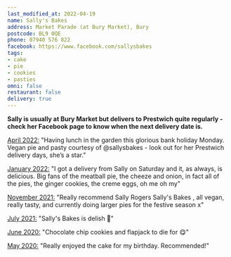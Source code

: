 ```yaml
---
last_modified_at: 2022-04-19
name: Sally's Bakes
address: Market Parade (at Bury Market), Bury
postcode: BL9 0QE
phone: 07940 576 822
facebook: https://www.facebook.com/sallysbakes
tags:
- cake
- pie
- cookies
- pasties
omni: false
restaurant: false
delivery: true
---
```


**Sally is usually at Bury Market but delivers to Prestwich quite regularly - check her Facebook page to know when the next delivery date is.**

[April 2022:](https://www.instagram.com/p/Ccfu7rHsWcS) "Having lunch in the garden this glorious bank holiday Monday. Vegan pie and pasty courtesy of @sallysbakes - look out for her Prestwich delivery days, she’s a star."

[January 2022:](https://www.facebook.com/groups/veganprestwich/posts/1564833027227441/?comment_id=1569523950091682) "I got a delivery from Sally on Saturday and it, as always, is delicious. Big fans of the meatball pie, the cheeze and onion, in fact all of the pies, the ginger cookies, the creme eggs, oh me oh my"

[November 2021:](https://www.facebook.com/groups/veganprestwich/posts/1526742151036529/) "Really recommend Sally Rogers Sally's Bakes , all vegan, really tasty, and currently doing larger pies for the festive season x"

[July 2021:](https://www.facebook.com/groups/veganprestwich/posts/1430780213966057/?comment_id=1431623530548392) "Sally's Bakes is delish 🧡"

[June 2020:](https://www.facebook.com/groups/veganprestwich/posts/1120250615019020/?comment_id=1126323901078358) "Chocolate chip cookies and flapjack to die for 😋"

[May 2020:](https://www.facebook.com/groups/veganprestwich/posts/1099460807098001/?comment_id=1099462730431142) "Really enjoyed the cake for my birthday. Recommended!"

